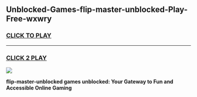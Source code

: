 
## Unblocked-Games-flip-master-unblocked-Play-Free-wxwry
<h3>
<a href="https://premium76.site?title=flip-master-unblocked&ref=18A1">CLICK TO PLAY</a></h3>
<hr>

<h3>
<a href="https://premium76.site?title=flip-master-unblocked&ref=18A1">CLICK 2 PLAY</a>
  
</h3>

<a href="https://premium76.site?title=flip-master-unblocked&ref=18A1"><img src="https://clearcache.store/games.png"></a>


**flip-master-unblocked games unblocked: Your Gateway to Fun and Accessible Online Gaming**

